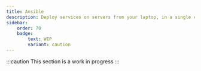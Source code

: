 ```yaml
---
title: Ansible
description: Deploy services on servers from your laptop, in a single command
sidebar:
    order: 70
    badge:
        text: WIP
        variant: caution
---
```


:::caution
This section is a work in progress
:::
